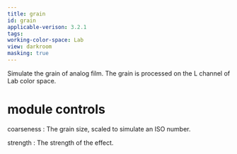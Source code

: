 ```yaml
---
title: grain
id: grain
applicable-verison: 3.2.1
tags: 
working-color-space: Lab 
view: darkroom
masking: true
---
```


Simulate the grain of analog film. The grain is processed on the L channel of Lab color space.

# module controls

coarseness
: The grain size, scaled to simulate an ISO number.

strength
: The strength of the effect.

